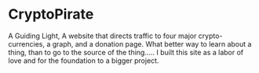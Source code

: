 # CryptoPirate
A Guiding Light,
A website that directs traffic to four major crypto-currencies, a graph, and a donation page.
What better way to learn about a thing, than to go to the source of the thing.....
I built this site as a labor of love and for the foundation to a bigger project.
